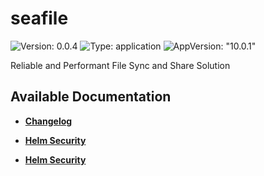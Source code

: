 # seafile

![Version: 0.0.4](https://img.shields.io/badge/Version-0.0.4-informational?style=flat-square) ![Type: application](https://img.shields.io/badge/Type-application-informational?style=flat-square) ![AppVersion: "10.0.1"](https://img.shields.io/badge/AppVersion-"10.0.1"-informational?style=flat-square)

Reliable and Performant File Sync and Share Solution

## Available Documentation

- [**Changelog**](CHANGELOG)

- [**Helm Security**](container-security)

- [**Helm Security**](helm-security)

